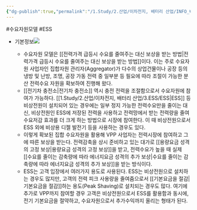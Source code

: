 ```yaml
---
{"dg-publish":true,"permalink":"/1.Study/2.산업/이차전지, 배터리 산업/INFO_배터리/수요자원 모델/","created":"2024-11-20T21:02:27.689+09:00","updated":"2025-06-26T16:50:49.015+09:00"}
---
```


#수요자원모델 #ESS

- 기본정보![](https://i.imgur.com/UmwyvH5.png)

	- 수요자원 모델은 [[전력가격 급등시 수요를 줄여주는 대신 보상을 받는 방법\|전력가격 급등시 수요를 줄여주는 대신 보상을 받는 방법]]이다. 이는 주로 수요자원 사업자인 집합자원 관리자(Aggregator)가 다수의 상업건물이나 공장 등의 냉방 및 난방, 조명, 공장 가동 전력 중 일부분 등 필요에 따라 조절이 가능한 분산 전력수요 자원을 확보하여 진행해 왔다. 
	- [[전기차 충전소\|전기차 충전소]] 역시 충전 전력을 조절함으로서 수요자원에 참여가 가능하다. [[1.Study/2.산업/이차전지, 배터리 산업/3.ESS/ESS\|ESS]] 등 비상전원이 설치되어 있는 경우에는 일부 정지 가능한 전력수요만을 줄이는 대신, 비상전원인 ESS에 저장된 전력을 사용하고 전력망에서 받는 전력량을 줄여 수요저감 효과를 더 크게 하는 방법으로 시장에 참여한다. 이 때 비상전원으로서 ESS 외에 비상용 디젤 발전기 등을 사용하는 경우도 있다. 
	- 이렇게 확보된 집합 수요자원을 활용해 VPP 사업자는 전력시장에 참여하고 그에 따른 보상을 받는다. 전력감축을 상시 준비하고 있는 대가로 [[용량요금 성격의 고정 보상\|용량요금 성격의 고정 보상]]을 받고, 전력수요가 높을 때 실제 [[수요를 줄이는 감축량에 따라 에너지요금 성격의 추가 보상\|수요를 줄이는 감축량에 따라 에너지요금 성격의 추가 보상]]을 받는 방식이다.
	- ESS는 고객 입장에서 여러가지 용도로 사용된다. ESS는 비상전원으로 설치하는 경우도 많지만, 고객의 전력 피크 사용량을 줄여줌으로서 [[기본요금을 절감\|기본요금을 절감]]하는 용도(Peak Shaving)로 설치되는 경우도 많다. 여기에 추가로 VPP까지 참여할 경우 고객은 비상전원으로서 ESS를 활용함과 동시에, 전기 기본요금을 절약하고, 수요자원으로서 추가수익까지 올리는 형태가 된다.

